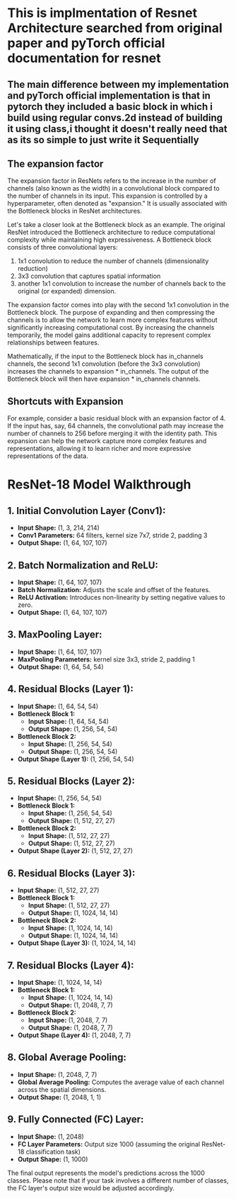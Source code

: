 # This is implmentation of Resnet Architecture searched from original paper and pyTorch official documentation for resnet 

## The main difference between my implementation and pyTorch official implementation is that in pytorch they included a basic block in which i build using regular convs.2d instead of building it using class,i thought it doesn't really need that as its so simple to just write it Sequentially 

## The expansion factor  
The expansion factor in ResNets refers to the increase in the number of channels (also known as the width) in a convolutional block compared to the number of channels in its input. This expansion is controlled by a hyperparameter, often denoted as "expansion." It is usually associated with the Bottleneck blocks in ResNet architectures.

Let's take a closer look at the Bottleneck block as an example. The original ResNet introduced the Bottleneck architecture to reduce computational complexity while maintaining high expressiveness. A Bottleneck block consists of three convolutional layers:

1. 1x1 convolution to reduce the number of channels (dimensionality reduction)
2. 3x3 convolution that captures spatial information
3. another 1x1 convolution to increase the number of channels back to the original (or expanded) dimension.

The expansion factor comes into play with the second 1x1 convolution in the Bottleneck block. The purpose of expanding and then compressing the channels is to allow the network to learn more complex features without significantly increasing computational cost. By increasing the channels temporarily, the model gains additional capacity to represent complex relationships between features.

Mathematically, if the input to the Bottleneck block has in_channels channels, the second 1x1 convolution (before the 3x3 convolution) increases the channels to expansion * in_channels. The output of the Bottleneck block will then have expansion * in_channels channels.

## Shortcuts with Expansion

For example, consider a basic residual block with an expansion factor of 4. If the input has, say, 64 channels, the convolutional path may increase the number of channels to 256 before merging it with the identity path. This expansion can help the network capture more complex features and representations, allowing it to learn richer and more expressive representations of the data.



# ResNet-18 Model Walkthrough

## 1. Initial Convolution Layer (Conv1):
- **Input Shape:** (1, 3, 214, 214)
- **Conv1 Parameters:** 64 filters, kernel size 7x7, stride 2, padding 3
- **Output Shape:** (1, 64, 107, 107)

## 2. Batch Normalization and ReLU:
- **Input Shape:** (1, 64, 107, 107)
- **Batch Normalization:** Adjusts the scale and offset of the features.
- **ReLU Activation:** Introduces non-linearity by setting negative values to zero.
- **Output Shape:** (1, 64, 107, 107)

## 3. MaxPooling Layer:
- **Input Shape:** (1, 64, 107, 107)
- **MaxPooling Parameters:** kernel size 3x3, stride 2, padding 1
- **Output Shape:** (1, 64, 54, 54)

## 4. Residual Blocks (Layer 1):
- **Input Shape:** (1, 64, 54, 54)
- **Bottleneck Block 1:**
  - **Input Shape:** (1, 64, 54, 54)
  - **Output Shape:** (1, 256, 54, 54)
- **Bottleneck Block 2:**
  - **Input Shape:** (1, 256, 54, 54)
  - **Output Shape:** (1, 256, 54, 54)
- **Output Shape (Layer 1):** (1, 256, 54, 54)

## 5. Residual Blocks (Layer 2):
- **Input Shape:** (1, 256, 54, 54)
- **Bottleneck Block 1:**
  - **Input Shape:** (1, 256, 54, 54)
  - **Output Shape:** (1, 512, 27, 27)
- **Bottleneck Block 2:**
  - **Input Shape:** (1, 512, 27, 27)
  - **Output Shape:** (1, 512, 27, 27)
- **Output Shape (Layer 2):** (1, 512, 27, 27)

## 6. Residual Blocks (Layer 3):
- **Input Shape:** (1, 512, 27, 27)
- **Bottleneck Block 1:**
  - **Input Shape:** (1, 512, 27, 27)
  - **Output Shape:** (1, 1024, 14, 14)
- **Bottleneck Block 2:**
  - **Input Shape:** (1, 1024, 14, 14)
  - **Output Shape:** (1, 1024, 14, 14)
- **Output Shape (Layer 3):** (1, 1024, 14, 14)

## 7. Residual Blocks (Layer 4):
- **Input Shape:** (1, 1024, 14, 14)
- **Bottleneck Block 1:**
  - **Input Shape:** (1, 1024, 14, 14)
  - **Output Shape:** (1, 2048, 7, 7)
- **Bottleneck Block 2:**
  - **Input Shape:** (1, 2048, 7, 7)
  - **Output Shape:** (1, 2048, 7, 7)
- **Output Shape (Layer 4):** (1, 2048, 7, 7)

## 8. Global Average Pooling:
- **Input Shape:** (1, 2048, 7, 7)
- **Global Average Pooling:** Computes the average value of each channel across the spatial dimensions.
- **Output Shape:** (1, 2048, 1, 1)

## 9. Fully Connected (FC) Layer:
- **Input Shape:** (1, 2048)
- **FC Layer Parameters:** Output size 1000 (assuming the original ResNet-18 classification task)
- **Output Shape:** (1, 1000)

The final output represents the model's predictions across the 1000 classes. Please note that if your task involves a different number of classes, the FC layer's output size would be adjusted accordingly.
